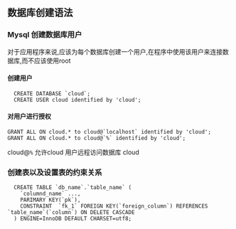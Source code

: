 ## 数据库创建语法

### Mysql 创建数据库用户
对于应用程序来说,应该为每个数据库创建一个用户,在程序中使用该用户来连接数据库,而不应该使用root

#### 创建用户

```
  CREATE DATABASE `cloud`;
  CREATE USER cloud identified by 'cloud';
```

#### 对用户进行授权

```
GRANT ALL ON cloud.* to cloud@`localhost` identified by 'cloud';
GRANT ALL ON cloud.* to cloud@`%` identified by 'cloud';
```
cloud@`%` 允许cloud 用户远程访问数据库 cloud
### 创建表以及设置表的约束关系

```
  CREATE TABLE `db_name`.`table_name` (
    `columnd_name` ...,
    PARIMARY KEY(`pk`),
    CONSTRAINT  `fk_1` FOREIGN KEY(`foreign_column`) REFERENCES `table_name`(`column`) ON DELETE CASCADE
  ) ENGINE=InnoDB DEFAULT CHARSET=utf8;
```
